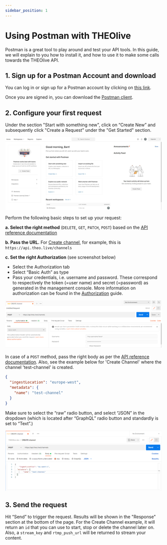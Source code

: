 ```yaml
---
sidebar_position: 1
---
```


# Using Postman with THEOlive

Postman is a great tool to play around and test your API tools. In this guide, we will explain to you how to install it, and how to use it to make some calls towards the THEOlive API.

## 1. Sign up for a Postman Account and download

You can log in or sign up for a Postman account by clicking on [this link](https://www.postman.com/product/api-client/).

Once you are signed in, you can download the [Postman client](https://www.postman.com/downloads/).

## 2. Configure your first request

Under the section "Start with something new", click on “Create New” and subsequently click "Create a Request" under the "Get Started" section.

![Landing page of the Postman client when launching it for the first time](../assets/img/74289df-Postman_-_Landing_Page.JPG)

Perform the following basic steps to set up your request:

**a. Select the right method** (`DELETE`, `GET`, `PATCH`, `POST`) based on the [API reference documentation](https://developers.theo.live/reference/create-channel)

**b. Pass the URL.** For [Create channel](https://developers.theo.live/reference/create-channel), for example, this is `https://api.theo.live/channels`

**c. Set the right Authorization** (see screenshot below)

- Select the Authorization tab
- Select “Basic Auth” as type
- Pass your credentials, i.e. username and password. These correspond to respectively the token (=user name) and secret (=password) as generated in the management console. More information on authorization can be found in the [Authorization](../getting-started/authorization.mdx) guide.

![Setting the authorization right](../assets/img/f033f01-2.-auth.png)

In case of a `POST` method, pass the right body as per the [API reference documentation](https://developers.theo.live/reference/create-channel). Also, see the example below for 'Create Channel' where the channel 'test-channel' is created.

```json Body Create Channel
{
  "ingestLocation": "europe-west",
  "metadata": {
    "name": "test-channel"
  }
}
```

Make sure to select the “raw” radio button, and select “JSON” in the dropdown (which is located after “GraphQL” radio button and standardly is set to “Text”.)

![Defining the right body to create a channel](../assets/img/d72c440-3.-create-channel.PNG)

## 3. Send the request

Hit “Send” to trigger the request. Results will be shown in the "Response" section at the bottom of the page. For the Create Channel example, it will return an `id` that you can use to start, stop or delete the channel later on. Also, a `stream_key` and `rtmp_push_url` will be returned to stream your content.
